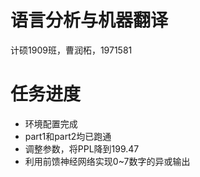 # 语言分析与机器翻译
计硕1909班，曹润柘，1971581
# 任务进度
* 环境配置完成
* part1和part2均已跑通
* 调整参数，将PPL降到199.47
* 利用前馈神经网络实现0~7数字的异或输出

